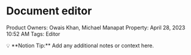 # Document editor

Product Owners: Owais Khan, Michael Manapat
Property: April 28, 2023 10:52 AM
Tags: Editor

<aside>
💡 **Notion Tip:** Add any additional notes or context here.

</aside>